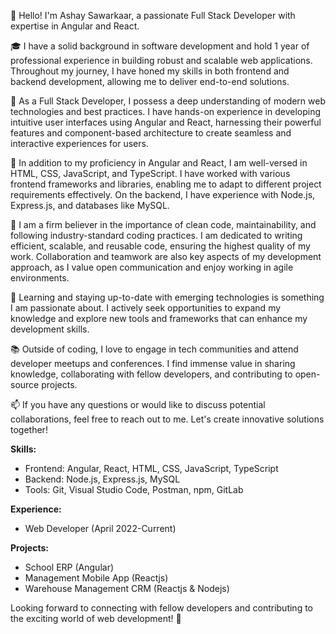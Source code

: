 👋 Hello! I'm Ashay Sawarkaar, a passionate Full Stack Developer with expertise in Angular and React. 

🎓 I have a solid background in software development and hold 1 year of professional experience in building robust and scalable web applications. Throughout my journey, I have honed my skills in both frontend and backend development, allowing me to deliver end-to-end solutions.

💼 As a Full Stack Developer, I possess a deep understanding of modern web technologies and best practices. I have hands-on experience in developing intuitive user interfaces using Angular and React, harnessing their powerful features and component-based architecture to create seamless and interactive experiences for users.

🔨 In addition to my proficiency in Angular and React, I am well-versed in HTML, CSS, JavaScript, and TypeScript. I have worked with various frontend frameworks and libraries, enabling me to adapt to different project requirements effectively. On the backend, I have experience with Node.js, Express.js, and databases like MySQL.

🌟 I am a firm believer in the importance of clean code, maintainability, and following industry-standard coding practices. I am dedicated to writing efficient, scalable, and reusable code, ensuring the highest quality of my work. Collaboration and teamwork are also key aspects of my development approach, as I value open communication and enjoy working in agile environments.

🌱 Learning and staying up-to-date with emerging technologies is something I am passionate about. I actively seek opportunities to expand my knowledge and explore new tools and frameworks that can enhance my development skills.

📚 Outside of coding, I love to engage in tech communities and attend developer meetups and conferences. I find immense value in sharing knowledge, collaborating with fellow developers, and contributing to open-source projects.

📫 If you have any questions or would like to discuss potential collaborations, feel free to reach out to me. Let's create innovative solutions together!

**Skills:**
- Frontend: Angular, React, HTML, CSS, JavaScript, TypeScript
- Backend: Node.js, Express.js, MySQL
- Tools: Git, Visual Studio Code, Postman, npm, GitLab

**Experience:**
- Web Developer (April 2022-Current)

**Projects:**
- School ERP (Angular)
- Management Mobile App (Reactjs)
- Warehouse Management CRM (Reactjs & Nodejs)

Looking forward to connecting with fellow developers and contributing to the exciting world of web development! 🚀
